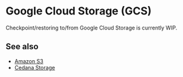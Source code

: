 # Google Cloud Storage (GCS)

Checkpoint/restoring to/from Google Cloud Storage is currently WIP.

## See also

- [Amazon S3](storage/s3.md)
- [Cedana Storage](storage/cedana.md)

